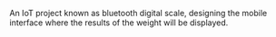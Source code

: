 An IoT project known as bluetooth digital scale, designing the mobile interface where the results of the weight will be displayed.
